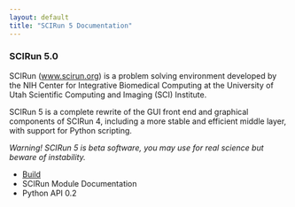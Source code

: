 ```yaml
---
layout: default
title: "SCIRun 5 Documentation"
---
```


### SCIRun 5.0


SCIRun (www.scirun.org) is a problem solving environment developed by the NIH Center for Integrative Biomedical Computing at the University of Utah Scientific Computing and Imaging (SCI) Institute.

SCIRun 5 is a complete rewrite of the GUI front end and graphical components of SCIRun 4, including a more stable and efficient middle layer, with support for Python scripting.

*Warning! SCIRun 5 is beta software, you may use for real science but beware of instability.*

 - [Build](build.html)
 - SCIRun Module Documentation
 - Python API 0.2
